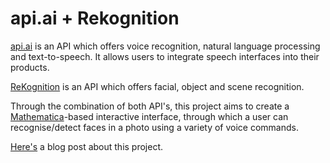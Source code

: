 # api.ai + Rekognition

[api.ai] is an API which offers voice recognition, natural language processing and text-to-speech. It allows users to integrate speech interfaces into their products.

[ReKognition] is an API which offers facial, object and scene recognition.

Through the combination of both API's, this project aims to create a [Mathematica]-based interactive interface, through which a user can recognise/detect faces in a photo using a variety of voice commands. 

[Here's] a blog post about this project.


[api.ai]: http://api.ai/
[Rekognition]: https://rekognition.com/
[Mathematica]: http://www.wolfram.com/mathematica/
[Here's]: http://aeroexplora.org/2015/03/08/api-ai-rekognition/
